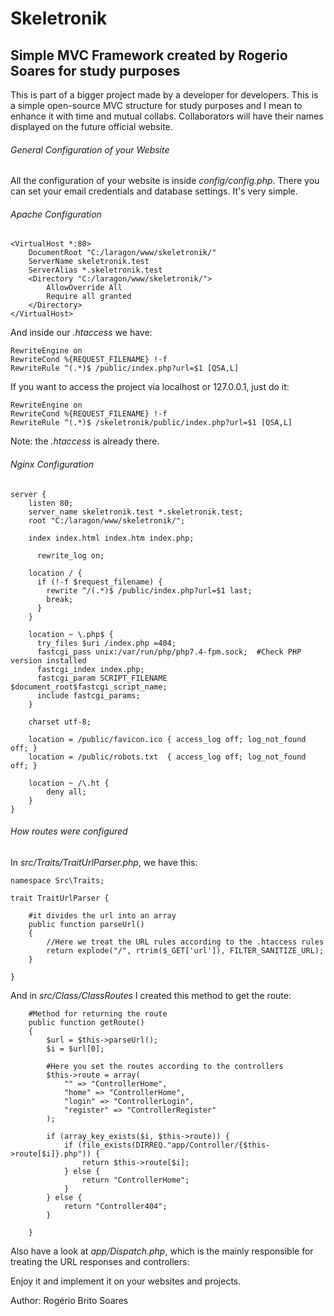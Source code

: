 # Skeletronik
## Simple MVC Framework created by Rogerio Soares for study purposes

This is part of a bigger project made by a developer for developers. This is a simple open-source MVC structure for study purposes and I mean to enhance it with time and mutual collabs. Collaborators will have their names displayed on the future official website.

###### General Configuration of your Website

All the configuration of your website is inside *config/config.php*. There you can set your email credentials and database settings. It's very simple.

###### Apache Configuration
```
<VirtualHost *:80> 
    DocumentRoot "C:/laragon/www/skeletronik/"
    ServerName skeletronik.test
    ServerAlias *.skeletronik.test
    <Directory "C:/laragon/www/skeletronik/">
        AllowOverride All
        Require all granted
    </Directory>
</VirtualHost>
```

And inside our *.htaccess* we have:
```
RewriteEngine on
RewriteCond %{REQUEST_FILENAME} !-f
RewriteRule ^(.*)$ /public/index.php?url=$1 [QSA,L]
```

If you want to access the project via localhost or 127.0.0.1, just do it:
```
RewriteEngine on
RewriteCond %{REQUEST_FILENAME} !-f
RewriteRule ^(.*)$ /skeletronik/public/index.php?url=$1 [QSA,L]
```

Note: the *.htaccess* is already there.

###### Nginx Configuration
```
server {
    listen 80;
    server_name skeletronik.test *.skeletronik.test;
    root "C:/laragon/www/skeletronik/";
    
    index index.html index.htm index.php;
 
	  rewrite_log on;
	
    location / {
      if (!-f $request_filename) {
        rewrite ^/(.*)$ /public/index.php?url=$1 last;
        break;
      }
    }
    
    location ~ \.php$ {
      try_files $uri /index.php =404;
      fastcgi_pass unix:/var/run/php/php7.4-fpm.sock;  #Check PHP version installed
      fastcgi_index index.php;
      fastcgi_param SCRIPT_FILENAME $document_root$fastcgi_script_name;
      include fastcgi_params;
    }
	
    charset utf-8;
	
    location = /public/favicon.ico { access_log off; log_not_found off; }
    location = /public/robots.txt  { access_log off; log_not_found off; }
    
    location ~ /\.ht {
        deny all;
    }
}

```

###### How routes were configured

In *src/Traits/TraitUrlParser.php*, we have this:
```
namespace Src\Traits;

trait TraitUrlParser {

    #it divides the url into an array
    public function parseUrl()
    {
        //Here we treat the URL rules according to the .htaccess rules
        return explode("/", rtrim($_GET['url']), FILTER_SANITIZE_URL);
    }

}
```

And in *src/Class/ClassRoutes* I created this method to get the route:
```
    #Method for returning the route
    public function getRoute()
    {
        $url = $this->parseUrl();
        $i = $url[0];

        #Here you set the routes according to the controllers
        $this->route = array(
            "" => "ControllerHome",
            "home" => "ControllerHome",
            "login" => "ControllerLogin",
            "register" => "ControllerRegister"
        );

        if (array_key_exists($i, $this->route)) {
            if (file_exists(DIRREQ."app/Controller/{$this->route[$i]}.php")) {
                return $this->route[$i];               
            } else {
                return "ControllerHome";
            }
        } else {
            return "Controller404";
        }

    }
```

Also have a look at *app/Dispatch.php*, which is the mainly responsible for treating the URL responses and controllers:

Enjoy it and implement it on your websites and projects.

Author: Rogério Brito Soares
